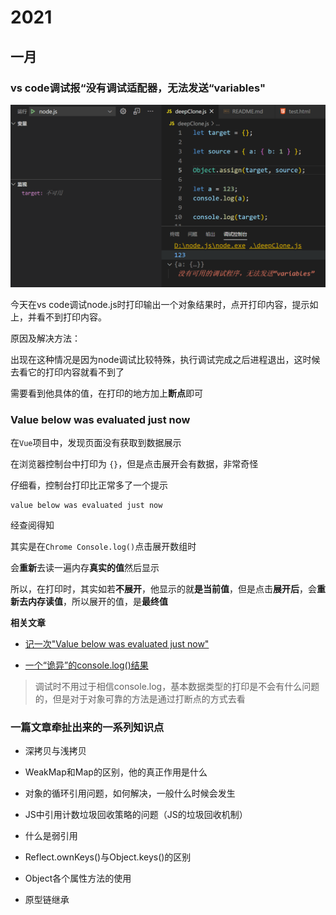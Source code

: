 # 2021

## 一月

### vs code调试报“没有调试适配器，无法发送“variables"

![image-20210113104242968](img/image-20210113104242968.png)

今天在vs code调试node.js时打印输出一个对象结果时，点开打印内容，提示如上，并看不到打印内容。

原因及解决方法：

出现在这种情况是因为node调试比较特殊，执行调试完成之后进程退出，这时候去看它的打印内容就看不到了

需要看到他具体的值，在打印的地方加上**断点**即可



### Value below was evaluated just now

在`Vue`项目中，发现页面没有获取到数据展示

在浏览器控制台中打印为 `{}`，但是点击展开会有数据，非常奇怪

仔细看，控制台打印比正常多了一个提示

```
value below was evaluated just now
```

经查阅得知

其实是在`Chrome Console.log()`点击展开数组时

会**重新**去读一遍内存**真实的值**然后显示

所以，在打印时，其实如若**不展开**，他显示的就**是当前值**，但是点击**展开后**，会**重新去内存读值**，所以展开的值，是**最终值**



**相关文章**

- [记一次"Value below was evaluated just now"](https://segmentfault.com/a/1190000018831992)

- [一个“诡异”的console.log()结果](https://segmentfault.com/a/1190000012457905)

> 调试时不用过于相信console.log，基本数据类型的打印是不会有什么问题的，但是对于对象可靠的方法是通过打断点的方式去看



### 一篇文章牵扯出来的一系列知识点

- 深拷贝与浅拷贝

- WeakMap和Map的区别，他的真正作用是什么
- 对象的循环引用问题，如何解决，一般什么时候会发生
- JS中引用计数垃圾回收策略的问题（JS的垃圾回收机制）
- 什么是弱引用
- Reflect.ownKeys()与Object.keys()的区别
- Object各个属性方法的使用
- 原型链继承



